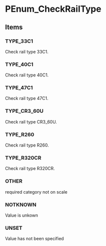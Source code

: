 # PEnum_CheckRailType

## Items

### TYPE_33C1
Check rail type 33C1.

### TYPE_40C1
Check rail type 40C1.

### TYPE_47C1
Check rail type 47C1.

### TYPE_CR3_60U
Check rail type CR3_60U.

### TYPE_R260
Check rail type R260.

### TYPE_R320CR
Check rail type R320CR.

### OTHER
required category not on scale

### NOTKNOWN
Value is unkown

### UNSET
Value has not been specified
